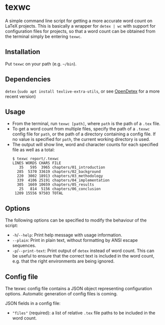 # texwc
A simple command line script for getting a more accurate word count on LaTeX projects. This is basically a wrapper for `detex | wc` with support for configuration files for projects, so that a word count can be obtained from the terminal simply be entering `texwc`.

## Installation
Put `texwc` on your path (e.g. `~/bin`).

## Dependencies
`detex` (`sudo apt install texlive-extra-utils`, or see [OpenDetex](https://github.com/yjkimjunior/opendetex) for a more recent version)

## Usage
* From the terminal, run `texwc [path]`, where `path` is the path of a `.tex` file.
* To get a word count from multiple files, specify the path of a `.texwc` config file for `path`, or the path of a directory containing a config file. If no value is specified for `path`, the current working directory is used.
* The output will show line, word and character counts for each specified file as well as a total:
  ```
  $ texwc report/.texwc
  LINES WORDS CHARS FILE
     35   595  3965 chapters/01_introduction
    285  5370 33619 chapters/02_background
    220  3002 18913 chapters/03_methodology
    339  4106 25191 chapters/04_implementation
    305  1669 10659 chapters/05_results
     25   814  5156 chapters/06_conclusion
   1209 15556 97503 TOTAL
  ```

## Options
The following options can be specified to modify the behaviour of the script:
* `-h`/`--help`: Print help message with usage information.
* `--plain`: Print in plain text, without formatting by ANSI escape sequences.
* `-p`/`--print-text`: Print output of `detex` instead of word count. This can be useful to ensure that the correct text is included in the word count, e.g. that the right environments are being ignored.

## Config file
The texwc config file contains a JSON object representing configuration options. Automatic generation of config files is coming.

JSON fields in a config file:
* `"files"` (required): a list of relative `.tex` file paths to be included in the word count.
